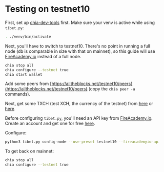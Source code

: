# Testing on testnet10

First, set up [chia-dev-tools](https://github.com/Chia-Network/chia-dev-tools) first. Make sure your venv is active while using `tibet.py`:

```bash
. ./venv/bin/activate
```

Next, you'll have to switch to testnet10. There's no point in running a full node (db is comparable in size with that on mainnet), so this guide will use [FireAcademy.io](https://fireacademy.io) instead of a full node.

```bash
chia stop all
chia configure --testnet true
chia start wallet
```

Add some peers from [https://alltheblocks.net/testnet10/peers](https://alltheblocks.net/testnet10/peers) (copy the `chia peer -a` commands).

Next, get some TXCH (test XCH, the currency of the testnet) from [here](https://xchdev.com/#!faucet.md) or [here](https://testnet10-faucet.chia.net/).

Before configuring `tibet.py`, you'll need an API key from [FireAcademy.io](https://fireacademy.io). Create an account and get one for free [here](https://dashboard.fireacademy.io/).

Configure:
```bash
python3 tibet.py config-node --use-preset testnet10 --fireacademyio-api-key [you-api-key]
```

To get back on mainnet:
```bash
chia stop all
chia configure --testnet true
```